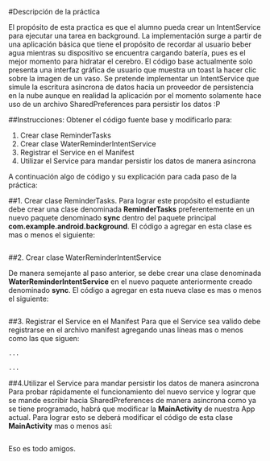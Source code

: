 #Descripción de la práctica

El propósito de esta practica es que el alumno pueda crear un IntentService para ejecutar una tarea en background.  La implementación surge a partir de una aplicación básica que tiene el propósito de recordar al usuario beber agua mientras su dispositivo se encuentra cargando batería, pues es el mejor momento para hidratar el cerebro. El código base actualmente solo presenta una interfaz gráfica de usuario que muestra un toast la hacer clic sobre la imagen de un vaso.  Se pretende implementar un IntentService que simule la escritura asincrona de datos hacia un proveedor de persistencia en la nube aunque en realidad la aplicación por el momento solamente hace uso de un archivo SharedPreferences para persistir los datos :P

##Instrucciones:
Obtener el código fuente base y modificarlo para:

 1. Crear clase ReminderTasks 
 2. Crear clase WaterReminderIntentService
 3. Registrar el Service en el Manifest
 4. Utilizar el Service para mandar persistir los datos de manera asincrona

A continuación algo de código y su explicación para cada paso de la práctica:

##1. Crear clase ReminderTasks. 
Para lograr este propósito el estudiante debe crear una clase denominada **ReminderTasks** preferentemente en un nuevo paquete denominado **sync** dentro del paquete principal **com.example.android.background**.  El código a agregar en esta clase es mas o menos el siguiente:

```java

```

##2. Crear clase WaterReminderIntentService

De manera semejante al paso anterior, se debe crear una clase denominada **WaterReminderIntentService** en el nuevo paquete anteriormente creado denominado **sync**.  El código a agregar en esta nueva clase es mas o menos el siguiente:

```java

```
##3. Registrar el Service en el Manifest
Para que el Service sea valido debe registrarse en el archivo manifest agregando unas líneas mas o menos como las que siguen:

```xml
...

...
```

##4.Utilizar el Service para mandar persistir los datos de manera asincrona
Para probar rápidamente el funcionamiento del nuevo service y lograr que se mande escribir hacia SharedPreferences de manera asincrona como ya se tiene programado,  habrá que modificar la **MainActivity** de nuestra App actual.  Para lograr esto se deberá modificar el código de esta clase **MainActivity** mas o menos así:

```java

```

Eso es todo amigos.
